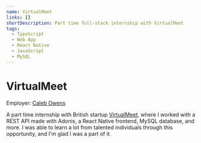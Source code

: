 ```yaml
---
name: VirtualMeet
links: []
shortDescription: Part time full-stack internship with VirtualMeet
tags:
  - TypeScript
  - Web App
  - React Native
  - JavaScript
  - MySQL
---
```


# VirtualMeet

Employer: [Caleb Owens](mailto:caleb@theideabureau.co|caleb@theideabureau.co)

A part time internship with British startup [VirtualMeet](https://www.virtualmeet.com/), where I worked with a REST API made with Adonis, a React Native frontend, MySQL database, and more. I was able to learn a lot from talented individuals through this opportunity, and I'm glad I was a part of it.
